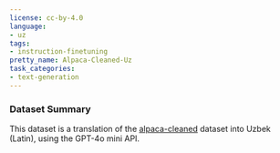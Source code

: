 ```yaml
---
license: cc-by-4.0
language:
- uz
tags:
- instruction-finetuning
pretty_name: Alpaca-Cleaned-Uz
task_categories:
- text-generation
---
```


### Dataset Summary

This dataset is a translation of the [alpaca-cleaned](https://huggingface.co/datasets/yahma/alpaca-cleaned) dataset into Uzbek (Latin), using the GPT-4o mini API.
